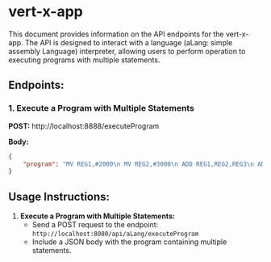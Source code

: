 # vert-x-app

This document provides information on the API endpoints for the vert-x-app. The API is designed to interact with a language (aLang: simple assembly Language) interpreter, allowing users to perform operation to executing programs with multiple statements.

## Endpoints:

### 1. Execute a Program with Multiple Statements

**POST:** http://localhost:8888/executeProgram

**Body:**
```json
{
    "program": "MV REG1,#2000\n MV REG2,#3000\n ADD REG1,REG2,REG3\n ADD REG1,600\n SHOW REG"
}
```

## Usage Instructions:

1. **Execute a Program with Multiple Statements:**
   - Send a POST request to the endpoint: `http://localhost:8080/api/aLang/executeProgram`
   - Include a JSON body with the program containing multiple statements.
